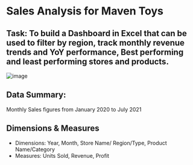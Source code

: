# Sales Analysis for Maven Toys

## Task: To build a Dashboard in Excel that can be used to filter by region, track monthly revenue trends and YoY performance, Best performing and least performing stores and products. 

![image]()

## Data Summary:
Monthly Sales figures from January 2020 to July 2021


## Dimensions & Measures
* Dimensions: Year, Month, Store Name/ Region/Type, Product Name/Category
* Measures: Units Sold, Revenue, Profit




